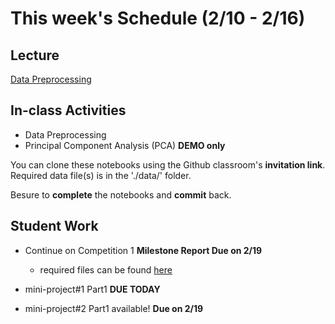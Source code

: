 # This week's Schedule (2/10 - 2/16)

## Lecture
[Data Preprocessing](https://docs.google.com/presentation/d/1cBurMjouka1DtNUtaEmzN2mzHmnzyv7kziRGmSCQNfI/edit?usp=sharing)

## In-class Activities
+ Data Preprocessing
+ Principal Component Analysis (PCA) __DEMO only__

You can clone these notebooks using the Github classroom's __invitation link__.
Required data file(s) is in the './data/' folder.

Besure to __complete__ the notebooks and __commit__ back.

## Student Work
+ Continue on Competition 1 __Milestone Report Due on 2/19__
  + required files can be found [here](https://github.com/fairfield-university-ba545/2019-Competition1)

+ mini-project#1 Part1  __DUE TODAY__
+ mini-project#2 Part1 available! __Due on 2/19__

